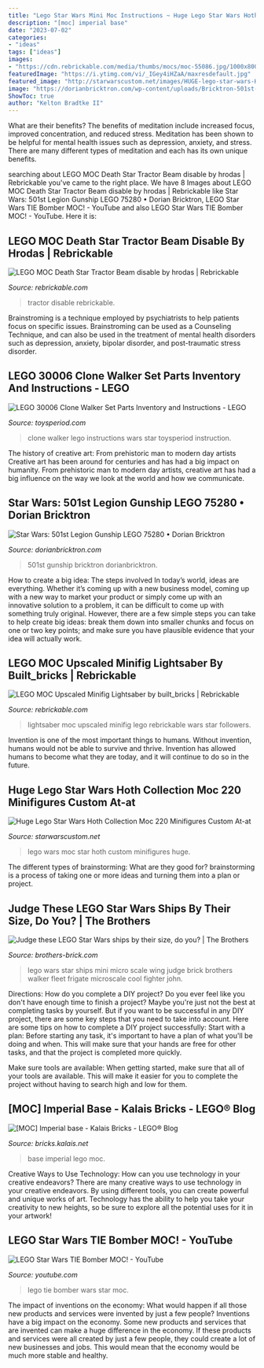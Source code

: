 ```yaml
---
title: "Lego Star Wars Mini Moc Instructions ~ Huge Lego Star Wars Hoth Collection Moc 220 Minifigures Custom At-at"
description: "[moc] imperial base"
date: "2023-07-02"
categories:
- "ideas"
tags: ["ideas"]
images:
- "https://cdn.rebrickable.com/media/thumbs/mocs/moc-55086.jpg/1000x800.jpg?1619284785.947666"
featuredImage: "https://i.ytimg.com/vi/_IGey4iHZaA/maxresdefault.jpg"
featured_image: "http://starwarscustom.net/images/HUGE-lego-star-wars-Hoth-collection-MOC-220-minifigures-Custom-At-At-custom-At-S-02-tq.jpg"
image: "https://dorianbricktron.com/wp-content/uploads/Bricktron-501st-Legion-Gunship-7a-1024x576.png"
ShowToc: true
author: "Kelton Bradtke II"
---
```



What are their benefits?
The benefits of meditation include increased focus, improved concentration, and reduced stress. Meditation has been shown to be helpful for mental health issues such as depression, anxiety, and stress. There are many different types of meditation and each has its own unique benefits.

	

		
searching about LEGO MOC Death Star Tractor Beam disable by hrodas | Rebrickable you've came to the right place. We have 8 Images about LEGO MOC Death Star Tractor Beam disable by hrodas | Rebrickable like Star Wars: 501st Legion Gunship LEGO 75280 • Dorian Bricktron, LEGO Star Wars TIE Bomber MOC! - YouTube and also LEGO Star Wars TIE Bomber MOC! - YouTube. Here it is:
		
    
## LEGO MOC Death Star Tractor Beam Disable By Hrodas | Rebrickable

<img loading=lazy src="https://cdn.rebrickable.com/media/thumbs/mocs/moc-55086.jpg/1000x800.jpg?1619284785.947666" onerror="this.onerror=null;this.src='https://tse1.mm.bing.net/th?id=OIP.PMW62P0XK9S_5d6cc-rHSgAAAA&amp;pid=15.1';" alt="LEGO MOC Death Star Tractor Beam disable by hrodas | Rebrickable">

_Source: rebrickable.com_

>tractor disable rebrickable. 

	

Brainstroming is a technique employed by psychiatrists to help patients focus on specific issues. Brainstroming can be used as a Counseling Technique, and can also be used in the treatment of mental health disorders such as depression, anxiety, bipolar disorder, and post-traumatic stress disorder.

    
## LEGO 30006 Clone Walker Set Parts Inventory And Instructions - LEGO

<img loading=lazy src="https://www.toysperiod.com/img/cache/a6/0x0/d4e4o5g414f4w5w5n4z5m44426a4k4l4y5v274u254v21324x2u234v2f4o4f4q244m2s2.jpg" onerror="this.onerror=null;this.src='https://tse4.mm.bing.net/th?id=OIP.W6PoJRbhk8LdhBbgQEYbsgHaLA&amp;pid=15.1';" alt="LEGO 30006 Clone Walker Set Parts Inventory and Instructions - LEGO">

_Source: toysperiod.com_

>clone walker lego instructions wars star toysperiod instruction. 

	

The history of creative art: From prehistoric man to modern day artists
Creative art has been around for centuries and has had a big impact on humanity. From prehistoric man to modern day artists, creative art has had a big influence on the way we look at the world and how we communicate.

    
## Star Wars: 501st Legion Gunship LEGO 75280 • Dorian Bricktron

<img loading=lazy src="https://dorianbricktron.com/wp-content/uploads/Bricktron-501st-Legion-Gunship-7a-1024x576.png" onerror="this.onerror=null;this.src='https://tse3.mm.bing.net/th?id=OIP.5pDEL-y1db-aOy8atiEsEAHaEK&amp;pid=15.1';" alt="Star Wars: 501st Legion Gunship LEGO 75280 • Dorian Bricktron">

_Source: dorianbricktron.com_

>501st gunship bricktron dorianbricktron. 

	

How to create a big idea: The steps involved
In today’s world, ideas are everything. Whether it’s coming up with a new business model, coming up with a new way to market your product or simply come up with an innovative solution to a problem, it can be difficult to come up with something truly original. However, there are a few simple steps you can take to help create big ideas: break them down into smaller chunks and focus on one or two key points; and make sure you have plausible evidence that your idea will actually work.

    
## LEGO MOC Upscaled Minifig Lightsaber By Built_bricks | Rebrickable

<img loading=lazy src="https://cdn.rebrickable.com/media/thumbs/mocs/moc-47161.jpg/1000x800p.jpg" onerror="this.onerror=null;this.src='https://tse2.mm.bing.net/th?id=OIP.oCocMsQDVnRAjCQyFB9yzwHaF7&amp;pid=15.1';" alt="LEGO MOC Upscaled Minifig Lightsaber by built_bricks | Rebrickable">

_Source: rebrickable.com_

>lightsaber moc upscaled minifig lego rebrickable wars star followers. 

	

Invention is one of the most important things to humans. Without invention, humans would not be able to survive and thrive. Invention has allowed humans to become what they are today, and it will continue to do so in the future.

    
## Huge Lego Star Wars Hoth Collection Moc 220 Minifigures Custom At-at

<img loading=lazy src="http://starwarscustom.net/images/HUGE-lego-star-wars-Hoth-collection-MOC-220-minifigures-Custom-At-At-custom-At-S-02-tq.jpg" onerror="this.onerror=null;this.src='https://tse3.mm.bing.net/th?id=OIP.NkOtX6JXW55gRo_2EbNZzgAAAA&amp;pid=15.1';" alt="Huge Lego Star Wars Hoth Collection Moc 220 Minifigures Custom At-at">

_Source: starwarscustom.net_

>lego wars moc star hoth custom minifigures huge. 

	

The different types of brainstorming: What are they good for?
brainstorming is a process of taking one or more ideas and turning them into a plan or project.

    
## Judge These LEGO Star Wars Ships By Their Size, Do You? | The Brothers

<img loading=lazy src="https://c1.staticflickr.com/5/4199/35151197345_97bbe38ba4_z.jpg" onerror="this.onerror=null;this.src='https://tse3.mm.bing.net/th?id=OIP.zd86ytzkZyLCwp1W1duuZwHaFj&amp;pid=15.1';" alt="Judge these LEGO Star Wars ships by their size, do you? | The Brothers">

_Source: brothers-brick.com_

>lego wars star ships mini micro scale wing judge brick brothers walker fleet frigate microscale cool fighter john. 

	

Directions: How do you complete a DIY project?
Do you ever feel like you don't have enough time to finish a project? Maybe you're just not the best at completing tasks by yourself. But if you want to be successful in any DIY project, there are some key steps that you need to take into account. Here are some tips on how to complete a DIY project successfully:
Start with a plan: Before starting any task, it's important to have a plan of what you'll be doing and when. This will make sure that your hands are free for other tasks, and that the project is completed more quickly.

Make sure tools are available: When getting started, make sure that all of your tools are available. This will make it easier for you to complete the project without having to search high and low for them.

    
## [MOC] Imperial Base - Kalais Bricks - LEGO® Blog

<img loading=lazy src="https://2.bp.blogspot.com/-2up3js4qTNU/XAAWQuHLubI/AAAAAAAAKUI/3ALR_4TaL7AD44d6oc7HDQAIb0mM2VwDgCLcBGAs/s1920/LEGO-Imperial-Base-03.jpg" onerror="this.onerror=null;this.src='https://tse4.mm.bing.net/th?id=OIP.-H9IU6Ztgoie3TmcTJaKKgHaEK&amp;pid=15.1';" alt="[MOC] Imperial base - Kalais Bricks - LEGO® Blog">

_Source: bricks.kalais.net_

>base imperial lego moc. 

	

Creative Ways to Use Technology: How can you use technology in your creative endeavors?
There are many creative ways to use technology in your creative endeavors. By using different tools, you can create powerful and unique works of art. Technology has the ability to help you take your creativity to new heights, so be sure to explore all the potential uses for it in your artwork!

    
## LEGO Star Wars TIE Bomber MOC! - YouTube

<img loading=lazy src="https://i.ytimg.com/vi/_IGey4iHZaA/maxresdefault.jpg" onerror="this.onerror=null;this.src='https://tse2.mm.bing.net/th?id=OIP.szpLKVgZzKqWL7McONt7jgHaEK&amp;pid=15.1';" alt="LEGO Star Wars TIE Bomber MOC! - YouTube">

_Source: youtube.com_

>lego tie bomber wars star moc. 

	

The impact of inventions on the economy: What would happen if all those new products and services were invented by just a few people?
Inventions have a big impact on the economy. Some new products and services that are invented can make a huge difference in the economy. If these products and services were all created by just a few people, they could create a lot of new businesses and jobs. This would mean that the economy would be much more stable and healthy.


